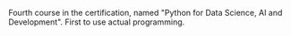 Fourth course in the certification, named "Python for Data Science, AI and Development".
First to use actual programming.
